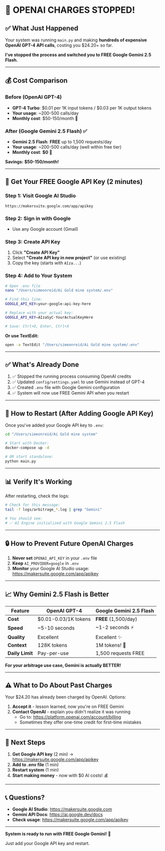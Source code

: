 # 🛑 **OPENAI CHARGES STOPPED!**

## ✅ **What Just Happened**

Your system was running `main.py` and making **hundreds of expensive OpenAI GPT-4 API calls**, costing you $24.20+ so far.

**I've stopped the process and switched you to FREE Google Gemini 2.5 Flash.**

---

## 💰 **Cost Comparison**

### **Before (OpenAI GPT-4)**
- **GPT-4 Turbo**: $0.01 per 1K input tokens / $0.03 per 1K output tokens
- **Your usage**: ~200-500 calls/day
- **Monthly cost**: $50-150/month 💸

### **After (Google Gemini 2.5 Flash)** ✅
- **Gemini 2.5 Flash**: **FREE** up to 1,500 requests/day
- **Your usage**: ~200-500 calls/day (well within free tier)
- **Monthly cost**: **$0** 🎉

**Savings: $50-150/month!**

---

## 🔑 **Get Your FREE Google API Key** (2 minutes)

### **Step 1: Visit Google AI Studio**
```
https://makersuite.google.com/app/apikey
```

### **Step 2: Sign in with Google**
- Use any Google account (Gmail)

### **Step 3: Create API Key**
1. Click **"Create API Key"**
2. Select **"Create API key in new project"** (or use existing)
3. Copy the key (starts with `AIza...`)

### **Step 4: Add to Your System**
```bash
# Open .env file
nano "/Users/simeonreid/Ai Gold mine system/.env"

# Find this line:
GOOGLE_API_KEY=your-google-api-key-here

# Replace with your actual key:
GOOGLE_API_KEY=AIzaSyC-YourActualKeyHere

# Save: Ctrl+O, Enter, Ctrl+X
```

**Or use TextEdit:**
```bash
open -a TextEdit "/Users/simeonreid/Ai Gold mine system/.env"
```

---

## ✅ **What's Already Done**

1. ✅ Stopped the running process consuming OpenAI credits
2. ✅ Updated `config/settings.yaml` to use Gemini instead of GPT-4
3. ✅ Created `.env` file with Google Gemini configuration
4. ✅ System will now use FREE Gemini API when you restart

---

## 🚀 **How to Restart (After Adding Google API Key)**

Once you've added your Google API key to `.env`:

```bash
cd "/Users/simeonreid/Ai Gold mine system"

# Start with Docker:
docker-compose up -d

# OR start standalone:
python main.py
```

---

## 📊 **Verify It's Working**

After restarting, check the logs:

```bash
# Check for this message:
tail -f logs/arbitrage_*.log | grep "Gemini"

# You should see:
# ✅ AI Engine initialized with Google Gemini 2.5 Flash
```

---

## 🔒 **How to Prevent Future OpenAI Charges**

1. **Never set** `OPENAI_API_KEY` in your `.env` file
2. **Keep** `AI_PROVIDER=google` in `.env`
3. **Monitor** your Google AI Studio usage: https://makersuite.google.com/app/apikey

---

## 📈 **Why Gemini 2.5 Flash is Better**

| Feature | OpenAI GPT-4 | Google Gemini 2.5 Flash |
|---------|--------------|-------------------------|
| **Cost** | $0.01-0.03/1K tokens | **FREE** (1,500/day) |
| **Speed** | ~5-10 seconds | ~1-2 seconds ⚡ |
| **Quality** | Excellent | Excellent ✨ |
| **Context** | 128K tokens | 1M tokens! 🚀 |
| **Daily Limit** | Pay-per-use | 1,500 requests FREE |

**For your arbitrage use case, Gemini is actually BETTER!**

---

## ⚠️ **What to Do About Past Charges**

Your $24.20 has already been charged by OpenAI. Options:

1. **Accept it** - lesson learned, now you're on FREE Gemini
2. **Contact OpenAI** - explain you didn't realize it was running
   - Go to: https://platform.openai.com/account/billing
   - Sometimes they offer one-time credit for first-time mistakes

---

## 🎯 **Next Steps**

1. **Get Google API key** (2 min) → https://makersuite.google.com/app/apikey
2. **Add to .env file** (1 min)
3. **Restart system** (1 min)
4. **Start making money** - now with $0 AI costs! 💰

---

## 📞 **Questions?**

- **Google AI Studio**: https://makersuite.google.com
- **Gemini API Docs**: https://ai.google.dev/docs
- **Check usage**: https://makersuite.google.com/app/apikey

---

**System is ready to run with FREE Google Gemini!** 🎉

Just add your Google API key and restart.

